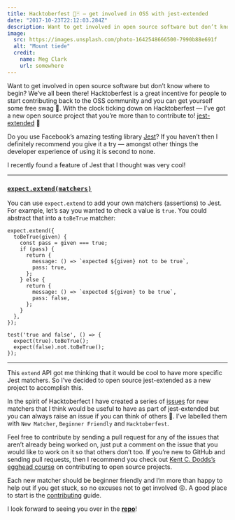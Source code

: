 ```yaml
---
title: Hacktoberfest 🎃🃏 — get involved in OSS with jest-extended
date: "2017-10-23T22:12:03.284Z"
description: Want to get involved in open source software but don’t know where to begin? We’ve all been there!
image:
  src: https://images.unsplash.com/photo-1642548666500-7990b88e691f
  alt: "Mount tiede"
  credit:
    name: Meg Clark
    url: somewhere
---
```


Want to get involved in open source software but don’t know where to begin? We’ve all been there! Hacktoberfest is a great incentive for people to start contributing back to the OSS community and you can get yourself some free swag 👕. With the clock ticking down on Hacktoberfest — I’ve got a new open source project that you’re more than to contribute to! [jest-extended](https://github.com/mattphillips/jest-extended) 🎉

Do you use Facebook’s amazing testing library [Jest](jestjs.io)? If you haven’t then I definitely recommend you give it a try — amongst other things the developer experience of using it is second to none.

I recently found a feature of Jest that I thought was very cool!

---

### [`expect.extend(matchers)`](/)

You can use `expect.extend` to add your own matchers (assertions) to Jest. For example, let’s say you wanted to check a value is `true`. You could abstract that into a `toBeTrue` matcher:

```js{4,19}
expect.extend({
  toBeTrue(given) {
    const pass = given === true;
    if (pass) {
      return {
        message: () => `expected ${given} not to be true`,
        pass: true,
      };
    } else {
      return {
        message: () => `expected ${given} to be true`,
        pass: false,
      };
    }
  },
});

test('true and false', () => {
  expect(true).toBeTrue();
  expect(false).not.toBeTrue();
});
```

---

This `extend` API got me thinking that it would be cool to have more specific Jest matchers. So I’ve decided to open source jest-extended as a new project to accomplish this.

In the spirit of Hacktoberfect I have created a series of [issues](/) for new matchers that I think would be useful to have as part of jest-extended but you can always raise an issue if you can think of others 🙂. I’ve labelled them with `New Matcher`, `Beginner Friendly` and `Hacktoberfest`.

Feel free to contribute by sending a pull request for any of the issues that aren’t already being worked on, just put a comment on the issue that you would like to work on it so that others don’t too. If you’re new to GitHub and sending pull requests, then I recommend you check out [Kent C. Dodds’s egghead course]() on contributing to open source projects.

Each new matcher should be beginner friendly and I’m more than happy to help out if you get stuck, so no excuses not to get involved 😜. A good place to start is the [contributing]() guide.

I look forward to seeing you over in the [**repo**]()!
